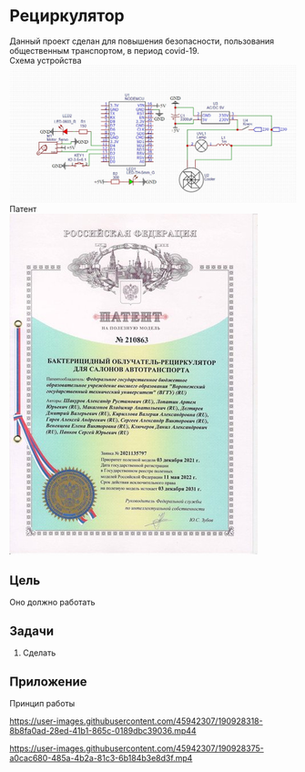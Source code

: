 # Рециркулятор
Данный проект сделан для повышения безопасности, пользования общественным транспортом, в период covid-19.  
Схема устройства  
![схема](Картинки/схем.jpg)  
Патент  
![патент](Картинки/патент.jpeg)
## Цель
Оно должно работать
## Задачи
1. Сделать
## Приложение
Принцип работы

https://user-images.githubusercontent.com/45942307/190928318-8b8fa0ad-28ed-41b1-865c-0189dbc39036.mp44

https://user-images.githubusercontent.com/45942307/190928375-a0cac680-485a-4b2a-81c3-6b184b3e8d3f.mp4


